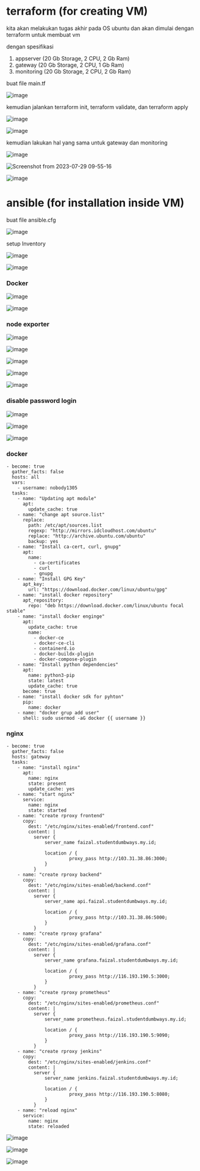 # terraform (for creating VM)

kita akan melakukan tugas akhir pada OS ubuntu dan akan dimulai dengan terraform untuk membuat vm 

dengan spesifikasi
1. appserver (20 Gb Storage, 2 CPU, 2 Gb Ram)
2. gateway (20 Gb Storage, 2 CPU, 1 Gb Ram)
3. monitoring (20 Gb Storage, 2 CPU, 2 Gb Ram)

buat file main.tf

![image](https://github.com/fifa0903/devops17-finaltask-faizal/assets/132969781/ce8b18ed-77dd-4c65-8037-bb1517d6862a)

kemudian jalankan terraform init, terraform validate, dan terraform apply

![image](https://github.com/fifa0903/devops17-finaltask-faizal/assets/132969781/240e27f7-de2b-4047-bb1d-accda79216ea)

![image](https://github.com/fifa0903/devops17-finaltask-faizal/assets/132969781/28cf6748-1762-4903-851c-3499d582f590)

kemudian lakukan hal yang sama untuk gateway dan monitoring

![image](https://github.com/fifa0903/devops17-finaltask-faizal/assets/132969781/eb138845-9f08-4e51-97b6-ecad30915bbb)

![Screenshot from 2023-07-29 09-55-16](https://github.com/fifa0903/devops17-finaltask-faizal/assets/132969781/d35e938f-504f-4c49-8bb1-c31833d9bc1c)

![image](https://github.com/fifa0903/devops17-finaltask-faizal/assets/132969781/6153ad8e-60b7-4280-a70e-4ad8dfe43169)

# ansible (for installation inside VM)

buat file ansible.cfg

![image](https://github.com/fifa0903/devops17-finaltask-faizal/assets/132969781/8646410f-600d-422b-81f2-2b2cb2c39077)

setup Inventory

![image](https://github.com/fifa0903/devops17-finaltask-faizal/assets/132969781/fc2f7786-9b2e-4eb0-80da-04f5de4b270f)

![image](https://github.com/fifa0903/devops17-finaltask-faizal/assets/132969781/e8bffe97-de6f-48ae-9b65-e82fc88802f6)

### Docker

![image](https://github.com/fifa0903/devops17-finaltask-faizal/assets/132969781/0b392e24-e370-487b-9664-001244966fd2)

![image](https://github.com/fifa0903/devops17-finaltask-faizal/assets/132969781/d72c97fc-bae1-4385-8f3c-3b1c9a0d334a)

### node exporter

![image](https://github.com/fifa0903/devops17-finaltask-faizal/assets/132969781/e7e9952c-8441-4e20-ae48-450b795a14cd)

![image](https://github.com/fifa0903/devops17-finaltask-faizal/assets/132969781/56d52723-2ab8-4c9c-8312-ad7f0b506c40)

![image](https://github.com/fifa0903/devops17-finaltask-faizal/assets/132969781/dcadd138-8540-41db-abfb-1ecd1490f6cb)

![image](https://github.com/fifa0903/devops17-finaltask-faizal/assets/132969781/e17d1c0f-5660-433e-8510-9f4688bee627)

![image](https://github.com/fifa0903/devops17-finaltask-faizal/assets/132969781/1db80ab1-9cde-4562-82da-23212e4569d7)

### disable password login

![image](https://github.com/fifa0903/devops17-finaltask-faizal/assets/132969781/ac4816cb-2adf-4147-ae1c-c1ce486a8160)

![image](https://github.com/fifa0903/devops17-finaltask-faizal/assets/132969781/bd7cb23b-b076-485a-8c98-3d645bdda4c2)

![image](https://github.com/fifa0903/devops17-finaltask-faizal/assets/132969781/f39f67d5-a166-47c8-8d51-43adb1cecf94)

### docker
```
- become: true
  gather_facts: false
  hosts: all
  vars:
    - username: nobody1305
  tasks:
    - name: "Updating apt module"
      apt:
        update_cache: true
    - name: "change apt source.list"
      replace:
        path: /etc/apt/sources.list
        regexp: "http://mirrors.idcloudhost.com/ubuntu"
        replace: "http://archive.ubuntu.com/ubuntu"
        backup: yes
    - name: "Install ca-cert, curl, gnupg"
      apt:
        name:
          - ca-certificates
          - curl
          - gnupg
    - name: "Install GPG Key"
      apt_key:
        url: "https://download.docker.com/linux/ubuntu/gpg"
    - name: "install docker repository"
      apt_repository:
        repo: "deb https://download.docker.com/linux/ubuntu focal stable"
    - name: "install docker enginge"
      apt:
        update_cache: true
        name:
          - docker-ce
          - docker-ce-cli
          - containerd.io
          - docker-buildx-plugin
          - docker-compose-plugin
    - name: "Install python dependencies"
      apt:
        name: python3-pip
        state: latest
        update_cache: true
      become: true
    - name: "install docker sdk for pyhton"
      pip:
        name: docker
    - name: "docker grup add user"
      shell: sudo usermod -aG docker {{ username }}
```

### nginx
```
- become: true
  gather_facts: false
  hosts: gateway
  tasks:
    - name: "install nginx"
      apt:
        name: nginx
        state: present
        update_cache: yes
    - name: "start nginx"
      service:
        name: nginx
        state: started
    - name: "create rproxy frontend"
      copy:
        dest: "/etc/nginx/sites-enabled/frontend.conf"
        content: |
          server {
              server_name faizal.studentdumbways.my.id;

              location / {
                       proxy_pass http://103.31.38.86:3000;
              }
          }
    - name: "create rproxy backend"
      copy:
        dest: "/etc/nginx/sites-enabled/backend.conf"
        content: |
          server {
              server_name api.faizal.studentdumbways.my.id;

              location / {
                       proxy_pass http://103.31.38.86:5000;
              }
          }
    - name: "create rproxy grafana"
      copy:
        dest: "/etc/nginx/sites-enabled/grafana.conf"
        content: |
          server {
              server_name grafana.faizal.studentdumbways.my.id;

              location / {
                       proxy_pass http://116.193.190.5:3000;
              }
          }
    - name: "create rproxy prometheus"
      copy:
        dest: "/etc/nginx/sites-enabled/prometheus.conf"
        content: |
          server {
              server_name prometheus.faizal.studentdumbways.my.id;

              location / {
                       proxy_pass http://116.193.190.5:9090;
              }
          }
    - name: "create rproxy jenkins"
      copy:
        dest: "/etc/nginx/sites-enabled/jenkins.conf"
        content: |
          server {
              server_name jenkins.faizal.studentdumbways.my.id;

              location / {
                       proxy_pass http://116.193.190.5:8080;
              }
          }
    - name: "reload nginx"
      service:
        name: nginx
        state: reloaded

```
![image](https://github.com/fifa0903/devops17-finaltask-faizal/assets/132969781/1a727a8e-1efb-41f7-a0d7-7067e5e60717)

![image](https://github.com/fifa0903/devops17-finaltask-faizal/assets/132969781/c6a3bf58-3381-4940-808b-9f0a5ac4a0f4)

![image](https://github.com/fifa0903/devops17-finaltask-faizal/assets/132969781/dfd077bc-0e30-4763-a6d7-aa4f2a4839dc)

